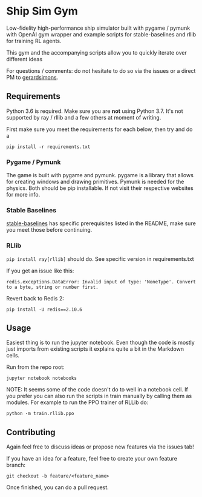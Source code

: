 # Ship Sim Gym

Low-fidelity high-performance ship simulator built with pygame / pymunk with OpenAI gym wrapper and example scripts for stable-baselines and rllib for training RL agents.

This gym and the accompanying scripts allow you to quickly iterate over different ideas	

For questions / comments: do not hesitate to do so via the issues or a direct PM to [gerardsimons](https://github.com/gerardsimons/).

## Requirements

Python 3.6 is required. Make sure you are **not** using Python 3.7. It's not supported by ray / rllib and a few others at moment of writing.

First make sure you meet the requirements for each below, then try and do a 

`pip install -r requirements.txt`

### Pygame / Pymunk

The game is built with pygame and pymunk. pygame is a library that allows for creating windows and drawing primitives. Pymunk is needed for the physics. Both should be pip installable. If not visit their respective websites for more info.

### Stable Baselines

[stable-baselines](https://github.com/hill-a/stable-baselines) has specific prerequisites listed in the README, make sure you meet those before continuing.

### RLlib 

`pip install ray[rllib]` should do. See specific version in requirements.txt

If you get an issue like this:

```
redis.exceptions.DataError: Invalid input of type: 'NoneType'. Convert to a byte, string or number first.
```

Revert back to Redis 2:

`pip install -U redis==2.10.6`

## Usage

Easiest thing is to run the jupyter notebook. Even though the code is mostly just imports from existing scripts it explains quite a bit in the Markdown cells. 

Run from the repo root:

`jupyter notebook notebooks`

NOTE: It seems some of the code doesn't do to well in a notebook cell. If you prefer you can also run the scripts in train manually by calling them as modules. For example to run the PPO trainer of RLLib do:

`python -m train.rllib.ppo`

## Contributing

Again feel free to discuss ideas or propose new features via the issues tab!

If you have an idea for a feature, feel free to create your own feature branch:

`git checkout -b feature/<feature_name>`

Once finished, you can do a pull request. 